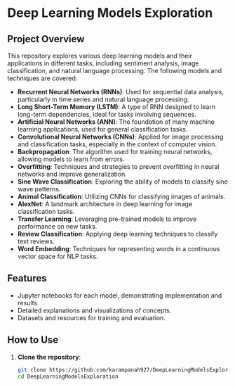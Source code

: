 # Deep Learning Models Exploration

## Project Overview

This repository explores various deep learning models and their applications in different tasks, including sentiment analysis, image classification, and natural language processing. The following models and techniques are covered:

- **Recurrent Neural Networks (RNNs)**: Used for sequential data analysis, particularly in time series and natural language processing.
- **Long Short-Term Memory (LSTM)**: A type of RNN designed to learn long-term dependencies, ideal for tasks involving sequences.
- **Artificial Neural Networks (ANN)**: The foundation of many machine learning applications, used for general classification tasks.
- **Convolutional Neural Networks (CNNs)**: Applied for image processing and classification tasks, especially in the context of computer vision.
- **Backpropagation**: The algorithm used for training neural networks, allowing models to learn from errors.
- **Overfitting**: Techniques and strategies to prevent overfitting in neural networks and improve generalization.
- **Sine Wave Classification**: Exploring the ability of models to classify sine wave patterns.
- **Animal Classification**: Utilizing CNNs for classifying images of animals.
- **AlexNet**: A landmark architecture in deep learning for image classification tasks.
- **Transfer Learning**: Leveraging pre-trained models to improve performance on new tasks.
- **Review Classification**: Applying deep learning techniques to classify text reviews.
- **Word Embedding**: Techniques for representing words in a continuous vector space for NLP tasks.

## Features

- Jupyter notebooks for each model, demonstrating implementation and results.
- Detailed explanations and visualizations of concepts.
- Datasets and resources for training and evaluation.

## How to Use

1. **Clone the repository**:
   ```bash
   git clone https://github.com/karampanah927/DeepLearningModelsExploration.git
   cd DeepLearningModelsExploration
   ```

